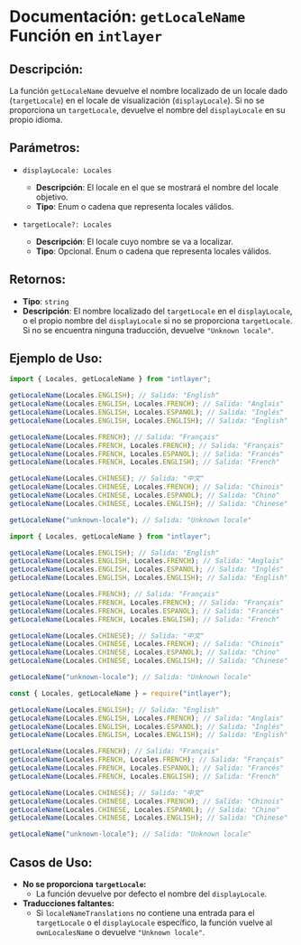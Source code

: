 # Documentación: `getLocaleName` Función en `intlayer`

## Descripción:

La función `getLocaleName` devuelve el nombre localizado de un locale dado (`targetLocale`) en el locale de visualización (`displayLocale`). Si no se proporciona un `targetLocale`, devuelve el nombre del `displayLocale` en su propio idioma.

## Parámetros:

- `displayLocale: Locales`

  - **Descripción**: El locale en el que se mostrará el nombre del locale objetivo.
  - **Tipo**: Enum o cadena que representa locales válidos.

- `targetLocale?: Locales`
  - **Descripción**: El locale cuyo nombre se va a localizar.
  - **Tipo**: Opcional. Enum o cadena que representa locales válidos.

## Retornos:

- **Tipo**: `string`
- **Descripción**: El nombre localizado del `targetLocale` en el `displayLocale`, o el propio nombre del `displayLocale` si no se proporciona `targetLocale`. Si no se encuentra ninguna traducción, devuelve `"Unknown locale"`.

## Ejemplo de Uso:

```typescript codeFormat="typescript"
import { Locales, getLocaleName } from "intlayer";

getLocaleName(Locales.ENGLISH); // Salida: "English"
getLocaleName(Locales.ENGLISH, Locales.FRENCH); // Salida: "Anglais"
getLocaleName(Locales.ENGLISH, Locales.ESPANOL); // Salida: "Inglés"
getLocaleName(Locales.ENGLISH, Locales.ENGLISH); // Salida: "English"

getLocaleName(Locales.FRENCH); // Salida: "Français"
getLocaleName(Locales.FRENCH, Locales.FRENCH); // Salida: "Français"
getLocaleName(Locales.FRENCH, Locales.ESPANOL); // Salida: "Francés"
getLocaleName(Locales.FRENCH, Locales.ENGLISH); // Salida: "French"

getLocaleName(Locales.CHINESE); // Salida: "中文"
getLocaleName(Locales.CHINESE, Locales.FRENCH); // Salida: "Chinois"
getLocaleName(Locales.CHINESE, Locales.ESPANOL); // Salida: "Chino"
getLocaleName(Locales.CHINESE, Locales.ENGLISH); // Salida: "Chinese"

getLocaleName("unknown-locale"); // Salida: "Unknown locale"
```

```javascript codeFormat="esm"
import { Locales, getLocaleName } from "intlayer";

getLocaleName(Locales.ENGLISH); // Salida: "English"
getLocaleName(Locales.ENGLISH, Locales.FRENCH); // Salida: "Anglais"
getLocaleName(Locales.ENGLISH, Locales.ESPANOL); // Salida: "Inglés"
getLocaleName(Locales.ENGLISH, Locales.ENGLISH); // Salida: "English"

getLocaleName(Locales.FRENCH); // Salida: "Français"
getLocaleName(Locales.FRENCH, Locales.FRENCH); // Salida: "Français"
getLocaleName(Locales.FRENCH, Locales.ESPANOL); // Salida: "Francés"
getLocaleName(Locales.FRENCH, Locales.ENGLISH); // Salida: "French"

getLocaleName(Locales.CHINESE); // Salida: "中文"
getLocaleName(Locales.CHINESE, Locales.FRENCH); // Salida: "Chinois"
getLocaleName(Locales.CHINESE, Locales.ESPANOL); // Salida: "Chino"
getLocaleName(Locales.CHINESE, Locales.ENGLISH); // Salida: "Chinese"

getLocaleName("unknown-locale"); // Salida: "Unknown locale"
```

```javascript codeFormat="commonjs"
const { Locales, getLocaleName } = require("intlayer");

getLocaleName(Locales.ENGLISH); // Salida: "English"
getLocaleName(Locales.ENGLISH, Locales.FRENCH); // Salida: "Anglais"
getLocaleName(Locales.ENGLISH, Locales.ESPANOL); // Salida: "Inglés"
getLocaleName(Locales.ENGLISH, Locales.ENGLISH); // Salida: "English"

getLocaleName(Locales.FRENCH); // Salida: "Français"
getLocaleName(Locales.FRENCH, Locales.FRENCH); // Salida: "Français"
getLocaleName(Locales.FRENCH, Locales.ESPANOL); // Salida: "Francés"
getLocaleName(Locales.FRENCH, Locales.ENGLISH); // Salida: "French"

getLocaleName(Locales.CHINESE); // Salida: "中文"
getLocaleName(Locales.CHINESE, Locales.FRENCH); // Salida: "Chinois"
getLocaleName(Locales.CHINESE, Locales.ESPANOL); // Salida: "Chino"
getLocaleName(Locales.CHINESE, Locales.ENGLISH); // Salida: "Chinese"

getLocaleName("unknown-locale"); // Salida: "Unknown locale"
```

## Casos de Uso:

- **No se proporciona `targetLocale`:**
  - La función devuelve por defecto el nombre del `displayLocale`.
- **Traducciones faltantes:**
  - Si `localeNameTranslations` no contiene una entrada para el `targetLocale` o el `displayLocale` específico, la función vuelve al `ownLocalesName` o devuelve `"Unknown locale"`.
